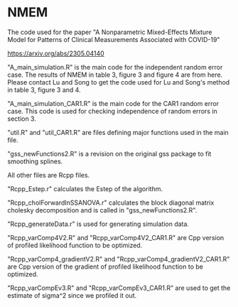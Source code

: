 # NMEM
The code used for the paper "A Nonparametric Mixed-Effects Mixture Model for Patterns of Clinical Measurements Associated with COVID-19"

https://arxiv.org/abs/2305.04140

"A_main_simulation.R" is the main code for the independent random error case. The results of NMEM in table 3, figure 3 and figure 4 are from here. Please contact Lu and Song to get the code used for Lu and Song's method in table 3, figure 3 and 4.

"A_main_simulation_CAR1.R" is the main code for the CAR1 random error case. This code is used for checking independence of random errors in section 3.

"util.R" and "util_CAR1.R" are files defining major functions used in the main file.

"gss_newFunctions2.R" is a revision on the original gss package to fit smoothing splines.


All other files are Rcpp files. 

"Rcpp_Estep.r" calculates the Estep of the algorithm.

"Rcpp_cholForwardInSSANOVA.r" calculates the block diagonal matrix cholesky decomposition and is called in "gss_newFunctions2.R".

"Rcpp_generateData.r" is used for generating simulation data.

"Rcpp_varComp4V2.R" and "Rcpp_varComp4V2_CAR1.R" are Cpp version of profiled likelihood function to be optimized.

"Rcpp_varComp4_gradientV2.R" and "Rcpp_varComp4_gradientV2_CAR1.R" are Cpp version of the gradient of profiled likelihood function to be optimized.

"Rcpp_varCompEv3.R" and "Rcpp_varCompEv3_CAR1.R" are used to get the estimate of sigma^2 since we profiled it out.
